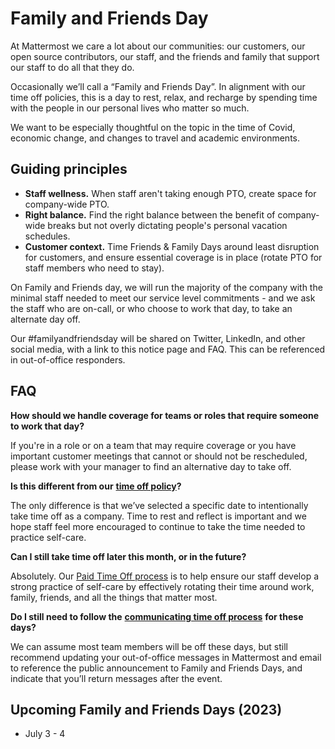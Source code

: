 # Family and Friends Day

At Mattermost we care a lot about our communities: our customers, our open source contributors, our staff, and the friends and family that support our staff to do all that they do.

Occasionally we’ll call a “Family and Friends Day”. In alignment with our time off policies, this is a day to rest, relax, and recharge by spending time with the people in our personal lives who matter so much.

We want to be especially thoughtful on the topic in the time of Covid, economic change, and changes to travel and academic environments.

## Guiding principles

* **Staff wellness.** When staff aren't taking enough PTO, create space for company-wide PTO.
* **Right balance.** Find the right balance between the benefit of company-wide breaks but not overly dictating people's personal vacation schedules.
* **Customer context.** Time Friends & Family Days around least disruption for customers, and ensure essential coverage is in place (rotate PTO for staff members who need to stay).

On Family and Friends day, we will run the majority of the company with the minimal staff needed to meet our service level commitments - and we ask the staff who are on-call, or who choose to work that day, to take an alternate day off.

Our \#familyandfriendsday will be shared on Twitter, LinkedIn, and other social media, with a link to this notice page and FAQ. This can be referenced in out-of-office responders.

## FAQ

**How should we handle coverage for teams or roles that require someone to work that day?**

If you're in a role or on a team that may require coverage or you have important customer meetings that cannot or should not be rescheduled, please work with your manager to find an alternative day to take off.

**Is this different from our** [**time off policy**](https://handbook.mattermost.com/operations/workplace/people/working-at-mattermost/paid-time-off)**?**

The only difference is that we’ve selected a specific date to intentionally take time off as a company. Time to rest and reflect is important and we hope staff feel more encouraged to continue to take the time needed to practice self-care.

**Can I still take time off later this month, or in the future?**

Absolutely. Our [Paid Time Off process](https://handbook.mattermost.com/operations/workplace/people/working-at-mattermost/paid-time-off) is to help ensure our staff develop a strong practice of self-care by effectively rotating their time around work, family, friends, and all the things that matter most.

**Do I still need to follow the** [**communicating time off process**](https://handbook.mattermost.com/operations/workplace/people/working-at-mattermost/paid-time-off#communicating-time-off) **for these days?**

We can assume most team members will be off these days, but still recommend updating your out-of-office messages in Mattermost and email to reference the public announcement to Family and Friends Days, and indicate that you’ll return messages after the event.

## Upcoming Family and Friends Days (2023)

* July 3 - 4
